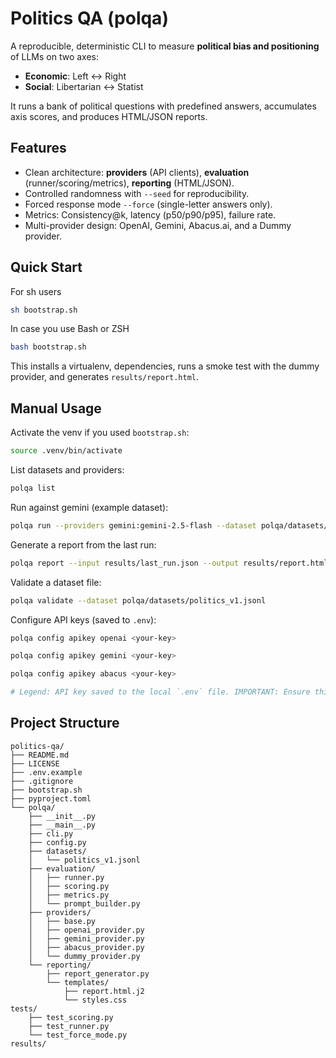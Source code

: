 # Politics QA (polqa)

A reproducible, deterministic CLI to measure **political bias and positioning** of LLMs on two axes:

- **Economic**: Left ↔ Right  
- **Social**: Libertarian ↔ Statist

It runs a bank of political questions with predefined answers, accumulates axis scores, and produces HTML/JSON reports.

## Features
- Clean architecture: **providers** (API clients), **evaluation** (runner/scoring/metrics), **reporting** (HTML/JSON).
- Controlled randomness with `--seed` for reproducibility.
- Forced response mode `--force` (single-letter answers only).
- Metrics: Consistency@k, latency (p50/p90/p95), failure rate.
- Multi-provider design: OpenAI, Gemini, Abacus.ai, and a Dummy provider.

## Quick Start
For sh users
```bash
sh bootstrap.sh
```
In case you use Bash or ZSH
```bash
bash bootstrap.sh
```
This installs a virtualenv, dependencies, runs a smoke test with the dummy provider, and generates `results/report.html`.

## Manual Usage
Activate the venv if you used `bootstrap.sh`:
```bash
source .venv/bin/activate
```

List datasets and providers:
```bash
polqa list
```

Run against gemini (example dataset):
```bash
polqa run --providers gemini:gemini-2.5-flash --dataset polqa/datasets/politics_v1.jsonl --lite --force --seed 42
```

Generate a report from the last run:
```bash
polqa report --input results/last_run.json --output results/report.html
```

Validate a dataset file:
```bash
polqa validate --dataset polqa/datasets/politics_v1.jsonl
```

Configure API keys (saved to `.env`):
```bash
polqa config apikey openai <your-key>

polqa config apikey gemini <your-key>

polqa config apikey abacus <your-key>

# Legend: API key saved to the local `.env` file. IMPORTANT: Ensure this file is in .gitignore and never committed.
```

## Project Structure
```
politics-qa/
├── README.md
├── LICENSE
├── .env.example
├── .gitignore
├── bootstrap.sh
├── pyproject.toml
└── polqa/
    ├── __init__.py
    ├── __main__.py
    ├── cli.py
    ├── config.py
    ├── datasets/
    │   └── politics_v1.jsonl
    ├── evaluation/
    │   ├── runner.py
    │   ├── scoring.py
    │   ├── metrics.py
    │   └── prompt_builder.py
    ├── providers/
    │   ├── base.py
    │   ├── openai_provider.py
    │   ├── gemini_provider.py
    │   ├── abacus_provider.py
    │   └── dummy_provider.py
    └── reporting/
        ├── report_generator.py
        └── templates/
            ├── report.html.j2
            └── styles.css
tests/
    ├── test_scoring.py
    ├── test_runner.py
    └── test_force_mode.py
results/
```
